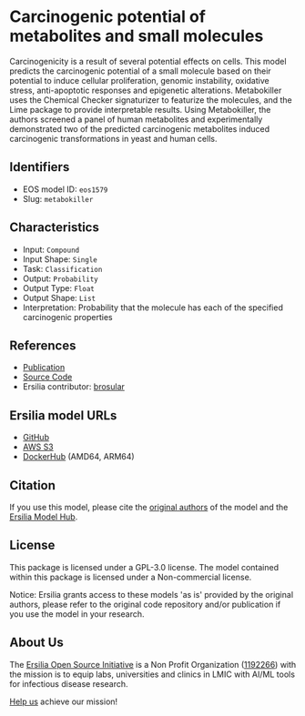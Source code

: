 # Carcinogenic potential of metabolites and small molecules

Carcinogenicity is a result of several potential effects on  cells. This model predicts the carcinogenic potential of a small molecule based on their potential to induce cellular proliferation, genomic instability, oxidative stress, anti-apoptotic responses and epigenetic alterations. Metabokiller uses the Chemical Checker signaturizer to featurize the molecules, and the Lime package to provide interpretable results. Using Metabokiller, the authors screened a panel of human metabolites and experimentally demonstrated two of the predicted carcinogenic metabolites induced carcinogenic transformations in yeast and human cells.

## Identifiers

* EOS model ID: `eos1579`
* Slug: `metabokiller`

## Characteristics

* Input: `Compound`
* Input Shape: `Single`
* Task: `Classification`
* Output: `Probability`
* Output Type: `Float`
* Output Shape: `List`
* Interpretation: Probability that the molecule has each of the specified carcinogenic properties

## References

* [Publication](https://doi.org/10.1038/s41589-022-01110-7)
* [Source Code](https://github.com/the-ahuja-lab/Metabokiller)
* Ersilia contributor: [brosular](https://github.com/brosular)

## Ersilia model URLs
* [GitHub](https://github.com/ersilia-os/eos1579)
* [AWS S3](https://ersilia-models-zipped.s3.eu-central-1.amazonaws.com/eos1579.zip)
* [DockerHub](https://hub.docker.com/r/ersiliaos/eos1579) (AMD64, ARM64)

## Citation

If you use this model, please cite the [original authors](https://doi.org/10.1038/s41589-022-01110-7) of the model and the [Ersilia Model Hub](https://github.com/ersilia-os/ersilia/blob/master/CITATION.cff).

## License

This package is licensed under a GPL-3.0 license. The model contained within this package is licensed under a Non-commercial license.

Notice: Ersilia grants access to these models 'as is' provided by the original authors, please refer to the original code repository and/or publication if you use the model in your research.

## About Us

The [Ersilia Open Source Initiative](https://ersilia.io) is a Non Profit Organization ([1192266](https://register-of-charities.charitycommission.gov.uk/charity-search/-/charity-details/5170657/full-print)) with the mission is to equip labs, universities and clinics in LMIC with AI/ML tools for infectious disease research.

[Help us](https://www.ersilia.io/donate) achieve our mission!